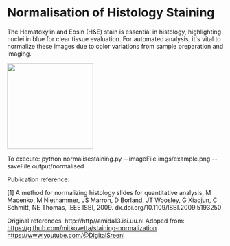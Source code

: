 # Normalisation of Histology Staining
The Hematoxylin and Eosin (H&amp;E) stain is essential in histology, highlighting nuclei in blue for clear tissue evaluation. For automated analysis, it's vital to normalize these images due to color variations from sample preparation and imaging.


<img src="https://github.com/bill-close/NormalisationHistologyStaining/assets/90579801/e43f2876-0f78-4b72-9880-b9a5d2e9178a" width="200">


To execute:
python normalisestaining.py --imageFile imgs/example.png --saveFile output/normalised


Publication reference:

[1] A method for normalizing histology slides for quantitative analysis, M Macenko, M Niethammer, JS Marron, D Borland, JT Woosley, G Xiaojun, C Schmitt, NE Thomas, IEEE ISBI, 2009. dx.doi.org/10.1109/ISBI.2009.5193250

Original references:
http://http//amida13.isi.uu.nl
Adoped from:
https://github.com/mitkovetta/staining-normalization
https://www.youtube.com/@DigitalSreeni


